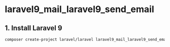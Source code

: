 # laravel9_mail_laravel9_send_email
## 1. Install Laravel 9
```Dockerfile
composer create-project laravel/laravel laravel9_mail_laravel9_send_email
```
